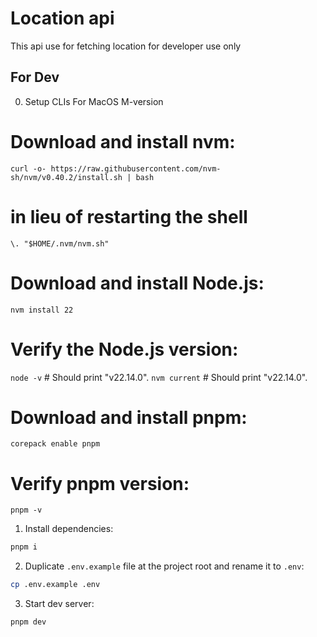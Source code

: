 # Location api

This api use for fetching location for developer use only

## For Dev

0. Setup CLIs For MacOS M-version

# Download and install nvm:

`curl -o- https://raw.githubusercontent.com/nvm-sh/nvm/v0.40.2/install.sh | bash`

# in lieu of restarting the shell

`\. "$HOME/.nvm/nvm.sh"`

# Download and install Node.js:

`nvm install 22`

# Verify the Node.js version:

`node -v` # Should print "v22.14.0".
`nvm current` # Should print "v22.14.0".

# Download and install pnpm:

`corepack enable pnpm`

# Verify pnpm version:

`pnpm -v`

1. Install dependencies:

```sh
pnpm i
```

2. Duplicate `.env.example` file at the project root and rename it to `.env`:

```sh
cp .env.example .env
```

3. Start dev server:

```sh
pnpm dev
```
